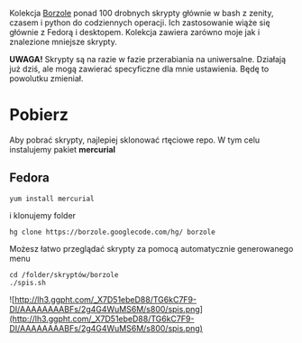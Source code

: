 Kolekcja [Borzole](http://jedral.one.pl) ponad 100 drobnych skrypty głównie w bash z zenity, czasem i python do codziennych operacji. Ich zastosowanie wiąże się głównie z Fedorą i desktopem. Kolekcja zawiera zarówno moje jak i znalezione mniejsze skrypty.

**UWAGA!**
Skrypty są na razie w fazie przerabiania na uniwersalne. Działają już dziś, ale mogą zawierać specyficzne dla mnie ustawienia. Będę to powolutku zmieniał.

# Pobierz #
Aby pobrać skrypty, najlepiej sklonować rtęciowe repo. W tym celu instalujemy pakiet **mercurial**
## Fedora ##
```
yum install mercurial
```
i klonujemy folder
```
hg clone https://borzole.googlecode.com/hg/ borzole
```

Możesz łatwo przeglądać skrypty za pomocą automatycznie generowanego menu
```
cd /folder/skryptów/borzole
./spis.sh
```
![http://lh3.ggpht.com/_X7D51ebeD88/TG6kC7F9-DI/AAAAAAAABFs/2g4G4WuMS6M/s800/spis.png](http://lh3.ggpht.com/_X7D51ebeD88/TG6kC7F9-DI/AAAAAAAABFs/2g4G4WuMS6M/s800/spis.png)
